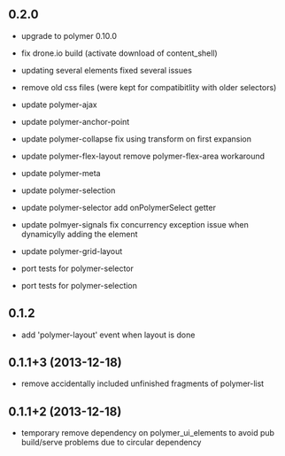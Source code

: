 ## 0.2.0

* upgrade to polymer 0.10.0
* fix drone.io build (activate download of content_shell)
* updating several elements fixed several issues 
* remove old css files (were kept for compatibitlity with older selectors)


* update polymer-ajax
* update polymer-anchor-point
* update polymer-collapse
  fix using transform on first expansion
* update polymer-flex-layout
  remove polymer-flex-area workaround
* update polymer-meta
* update polymer-selection
* update polymer-selector
  add onPolymerSelect getter
* update polmyer-signals
  fix concurrency exception issue when dynamicylly adding the element
* update polymer-grid-layout

* port tests for polymer-selector
* port tests for polymer-selection    
    

## 0.1.2

* add 'polymer-layout' event when layout is done

## 0.1.1+3 (2013-12-18)

* remove accidentally included unfinished fragments of polymer-list

## 0.1.1+2 (2013-12-18)

* temporary remove dependency on polymer_ui_elements to avoid pub build/serve problems due to circular dependency